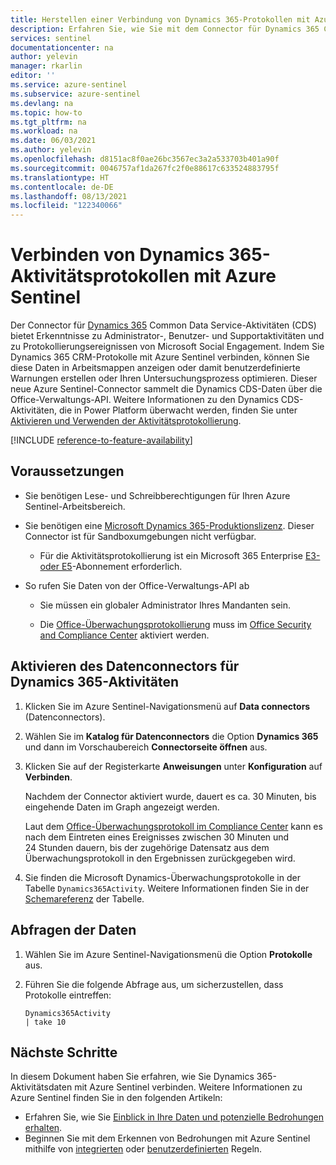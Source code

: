 ```yaml
---
title: Herstellen einer Verbindung von Dynamics 365-Protokollen mit Azure Sentinel | Microsoft-Dokumentation
description: Erfahren Sie, wie Sie mit dem Connector für Dynamics 365 Common Data Service-Aktivitäten (CDS) Informationen zu laufenden Administrator-, Benutzer- und Supportaktivitäten abrufen.
services: sentinel
documentationcenter: na
author: yelevin
manager: rkarlin
editor: ''
ms.service: azure-sentinel
ms.subservice: azure-sentinel
ms.devlang: na
ms.topic: how-to
ms.tgt_pltfrm: na
ms.workload: na
ms.date: 06/03/2021
ms.author: yelevin
ms.openlocfilehash: d8151ac8f0ae26bc3567ec3a2a533703b401a90f
ms.sourcegitcommit: 0046757af1da267fc2f0e88617c633524883795f
ms.translationtype: HT
ms.contentlocale: de-DE
ms.lasthandoff: 08/13/2021
ms.locfileid: "122340066"
---
```

# <a name="connect-dynamics-365-activity-logs-to-azure-sentinel"></a>Verbinden von Dynamics 365-Aktivitätsprotokollen mit Azure Sentinel

Der Connector für [Dynamics 365](/office365/servicedescriptions/microsoft-dynamics-365-online-service-description) Common Data Service-Aktivitäten (CDS) bietet Erkenntnisse zu Administrator-, Benutzer- und Supportaktivitäten und zu Protokollierungsereignissen von Microsoft Social Engagement. Indem Sie Dynamics 365 CRM-Protokolle mit Azure Sentinel verbinden, können Sie diese Daten in Arbeitsmappen anzeigen oder damit benutzerdefinierte Warnungen erstellen oder Ihren Untersuchungsprozess optimieren. Dieser neue Azure Sentinel-Connector sammelt die Dynamics CDS-Daten über die Office-Verwaltungs-API. Weitere Informationen zu den Dynamics CDS-Aktivitäten, die in Power Platform überwacht werden, finden Sie unter [Aktivieren und Verwenden der Aktivitätsprotokollierung](/power-platform/admin/enable-use-comprehensive-auditing).

[!INCLUDE [reference-to-feature-availability](includes/reference-to-feature-availability.md)]

## <a name="prerequisites"></a>Voraussetzungen

- Sie benötigen Lese- und Schreibberechtigungen für Ihren Azure Sentinel-Arbeitsbereich.

- Sie benötigen eine [Microsoft Dynamics 365-Produktionslizenz](/office365/servicedescriptions/microsoft-dynamics-365-online-service-description). Dieser Connector ist für Sandboxumgebungen nicht verfügbar.
    - Für die Aktivitätsprotokollierung ist ein Microsoft 365 Enterprise [E3- oder E5](/power-platform/admin/enable-use-comprehensive-auditing#requirements)-Abonnement erforderlich.

- So rufen Sie Daten von der Office-Verwaltungs-API ab
    - Sie müssen ein globaler Administrator Ihres Mandanten sein.

    - Die [Office-Überwachungsprotokollierung](/office365/servicedescriptions/office-365-platform-service-description/office-365-securitycompliance-center) muss im [Office Security and Compliance Center](/microsoft-365/compliance/search-the-audit-log-in-security-and-compliance) aktiviert werden.

## <a name="enable-the-dynamics-365-activities-data-connector"></a>Aktivieren des Datenconnectors für Dynamics 365-Aktivitäten

1. Klicken Sie im Azure Sentinel-Navigationsmenü auf **Data connectors** (Datenconnectors).

1. Wählen Sie im **Katalog für Datenconnectors** die Option **Dynamics 365** und dann im Vorschaubereich **Connectorseite öffnen** aus.

1. Klicken Sie auf der Registerkarte **Anweisungen** unter **Konfiguration** auf **Verbinden**. 

    Nachdem der Connector aktiviert wurde, dauert es ca. 30 Minuten, bis eingehende Daten im Graph angezeigt werden. 

    Laut dem [Office-Überwachungsprotokoll im Compliance Center](/microsoft-365/compliance/search-the-audit-log-in-security-and-compliance#requirements-to-search-the-audit-log) kann es nach dem Eintreten eines Ereignisses zwischen 30 Minuten und 24 Stunden dauern, bis der zugehörige Datensatz aus dem Überwachungsprotokoll in den Ergebnissen zurückgegeben wird.

1. Sie finden die Microsoft Dynamics-Überwachungsprotokolle in der Tabelle `Dynamics365Activity`. Weitere Informationen finden Sie in der [Schemareferenz](/azure/azure-monitor/reference/tables/dynamics365activity) der Tabelle.

## <a name="querying-the-data"></a>Abfragen der Daten

1. Wählen Sie im Azure Sentinel-Navigationsmenü die Option **Protokolle** aus.

1. Führen Sie die folgende Abfrage aus, um sicherzustellen, dass Protokolle eintreffen:

    ```kusto
    Dynamics365Activity
    | take 10
    ```


## <a name="next-steps"></a>Nächste Schritte
In diesem Dokument haben Sie erfahren, wie Sie Dynamics 365-Aktivitätsdaten mit Azure Sentinel verbinden. Weitere Informationen zu Azure Sentinel finden Sie in den folgenden Artikeln:
- Erfahren Sie, wie Sie [Einblick in Ihre Daten und potenzielle Bedrohungen erhalten](get-visibility.md).
- Beginnen Sie mit dem Erkennen von Bedrohungen mit Azure Sentinel mithilfe von [integrierten](detect-threats-built-in.md) oder [benutzerdefinierten](detect-threats-custom.md) Regeln.
